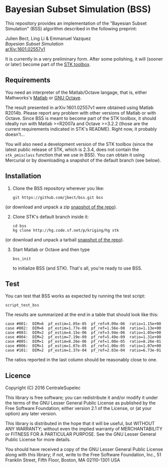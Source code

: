 # Bayesian Subset Simulation (BSS)

This repository provides an implementation of the "Bayesian Subset Simulation"
(BSS) algorithm described in the following preprint:

Julien Bect, Ling Li & Emmanuel Vazquez  
_Bayesian Subset Simulation_  
[arXiv:1601.02557v1](http://arxiv.org/abs/1601.02557   "arXiv:1601.02557v1")

It is currently in a very preliminary form.
After some polishing, it will (sooner or later) become
part of the [STK toolbox](https://sourceforge.net/projects/kriging/
"The STK toolbox on SourceForge").


## Requirements

You need an interpreter of the Matlab/Octave langage, that is, either
Mathworks's [Matlab](http://www.mathworks.com/products/matlab/ "Matlab") or
[GNU Octave](https://www.gnu.org/software/octave/ "GNU Octave").

The result presented in arXiv:1601.02557v1 were obtained using Matlab R2014b.
Please report any problem with other versions of Matlab or with Octave.
Since BSS is meant to become part of the STK toolbox, it should ideally run with
Matlab >=R2007a and Octave >=3.2.2 (those are the current requirements indicated
in STK's README). Right now, it probably doesn't...

You will also need a development version of the STK toolbox (since the latest
public release of STK, which is 2.3.4, does not contain the `stk_pmisclass`
function that we use in BSS).  You can obtain it using Mercurial or by
downloading a snapshot of the default branch (see below).


## Installation

 1. Clone the BSS repository wherever you like:

        git https://github.com/jbect/bss.git bss
        
   (or download and unpack a zip [snapshot of the
    repo](https://github.com/jbect/bss/archive/master.zip
    "Download a snapshot of BSS's master branch")).

 2. Clone STK's default branch inside it:

        cd bss
        hg clone http://hg.code.sf.net/p/kriging/hg stk
        
   (or download and unpack a tarball [snapshot of the
   repo](https://sourceforge.net/p/kriging/hg/ci/default/tarball
   "Download a snapshot of STK's default branch")).

 3. Start Matlab or Octave and then type

        bss_init

    to initialize BSS (and STK).  That's all, you're ready to use BSS.


## Test

You can test that BSS works as expected by running the test script:

    script_test_bss

The results are summarized at the end in a table that should look like this:

    case #001:  DIM=6  pf_estim=1.05e-05  pf_ref=9.09e-06  ratio=1.15e+00  
    case #002:  DIM=6  pf_estim=1.77e-08  pf_ref=1.56e-08  ratio=1.13e+00  
    case #003:  DIM=2  pf_estim=4.15e-06  pf_ref=3.94e-06  ratio=1.05e+00  
    case #004:  DIM=2  pf_estim=7.19e-09  pf_ref=5.49e-09  ratio=1.31e+00  
    case #005:  DIM=1  pf_estim=8.26e-06  pf_ref=1.00e-05  ratio=8.26e-01  
    case #006:  DIM=1  pf_estim=1.07e-05  pf_ref=1.00e-05  ratio=1.07e+00  
    case #101:  DIM=2  pf_estim=1.37e-04  pf_ref=2.03e-04  ratio=6.73e-01 

The ratios reported in the last column should be reasonably close to one.


## Licence

Copyright (C) 2016 CentraleSupelec

This library is free software; you can redistribute it and/or
modify it under the terms of the GNU Lesser General Public
License as published by the Free Software Foundation; either
version 2.1 of the License, or (at your option) any later version.

This library is distributed in the hope that it will be useful,
but WITHOUT ANY WARRANTY; without even the implied warranty of
MERCHANTABILITY or FITNESS FOR A PARTICULAR PURPOSE.  See the GNU
Lesser General Public License for more details.

You should have received a copy of the GNU Lesser General Public
License along with this library; if not, write to the Free Software
Foundation, Inc., 51 Franklin Street, Fifth Floor, Boston, MA  02110-1301  USA
